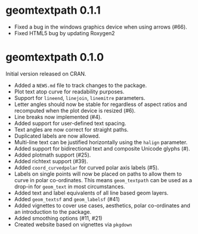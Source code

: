 # geomtextpath 0.1.1

* Fixed a bug in the windows graphics device when using arrows (#66).
* Fixed HTML5 bug by updating Roxygen2 

# geomtextpath 0.1.0

Initial version released on CRAN.

* Added a `NEWS.md` file to track changes to the package.
* Plot text atop curve for readability purposes.
* Support for `lineend`, `linejoin`, `linemitre` parameters.
* Letter angles should now be stable for regardless of aspect ratios and 
  recomputed when the plot device is resized (#6).
* Line breaks now implemented (#4).
* Added support for user-defined text spacing.
* Text angles are now correct for straight paths.
* Duplicated labels are now allowed.
* Multi-line text can be justified horizontally using the `halign` parameter.
* Added support for bidirectional text and composite Unicode glyphs (#).
* Added plotmath support (#25).
* Added richtext support (#39).
* Added `coord_curvedpolar` for curved polar axis labels (#5).
* Labels on single points will now be placed on paths to allow them to curve in 
  polar co-ordinates. This means `geom_textpath` can be used as a drop-in for
  `geom_text` in most circumstances.
* Added text and label equivalents of all line based geom layers.
* Added `geom_textsf` and `geom_labelsf` (#41)
* Added vignettes to cover use cases, aesthetics, polar co-ordinates and an 
  introduction to the package.
* Added smoothing options (#11, #21)
* Created website based on vignettes via `pkgdown`
